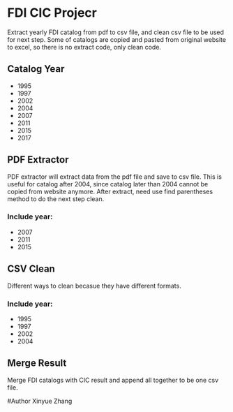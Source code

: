 # FDI CIC Projecr

Extract yearly FDI catalog from pdf to csv file, and clean csv file to be used for next step. Some of catalogs are copied and pasted from original website to excel, so there is no extract code, only clean code.

## Catalog Year
- 1995
- 1997
- 2002
- 2004
- 2007
- 2011
- 2015
- 2017

## PDF Extractor
PDF extractor will extract data from the pdf file and save to csv file. This is useful for catalog after 2004, since catalog later than 2004 cannot be copied from website anymore. After extract, need use find parentheses method to do the next step clean.
### Include year:
- 2007
- 2011
- 2015

## CSV Clean
 Different ways to clean becasue they have different formats.
### Include year:
- 1995
- 1997
- 2002
- 2004

## Merge Result
 Merge FDI catalogs with CIC result and append all together to be one csv file. 
 
#Author
Xinyue Zhang
